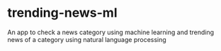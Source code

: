 # trending-news-ml
An app to check a news category using machine learning and trending news of a category using natural language processing
